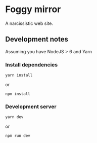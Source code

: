 # Foggy mirror

A narcissistic web site.

## Development notes

Assuming you have NodeJS > 6 and Yarn

### Install dependencies

`yarn install`

or

`npm install`

### Development server

`yarn dev`

or 

`npm run dev`

